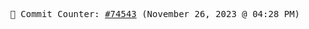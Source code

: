 <p align="center">
    <samp>
        📮 Commit Counter: <a href="https://github.com/Javascript-void0/Javascript-void0/commits/main">#74543</a> (November 26, 2023 @ 04:28 PM)
    </samp>
</p>